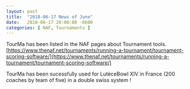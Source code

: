 ```yaml
---
layout: post
title:  "2018-06-17 News of June"
date:   2018-06-17 20:00:00 -0600
categories: [ NAF, Tournaments ]
---
```


TourMa has been listed in the NAF pages about Tournament tools. [https://www.thenaf.net/tournaments/running-a-tournament/tournament-scoring-software/](https://www.thenaf.net/tournaments/running-a-tournament/tournament-scoring-software/)

TourMa has been sucessfully used for LutèceBowl XIV in France (200 coaches by team of five) in a double swiss system !
